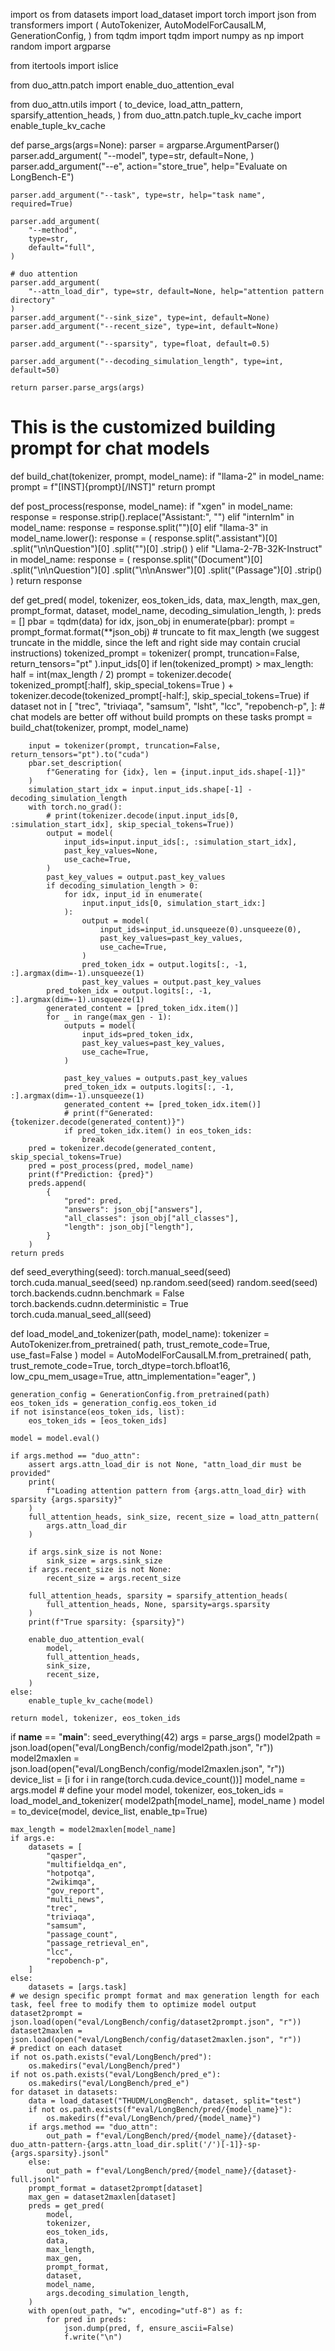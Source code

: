 import os
from datasets import load_dataset
import torch
import json
from transformers import (
    AutoTokenizer,
    AutoModelForCausalLM,
    GenerationConfig,
)
from tqdm import tqdm
import numpy as np
import random
import argparse

from itertools import islice

from duo_attn.patch import enable_duo_attention_eval

from duo_attn.utils import (
    to_device,
    load_attn_pattern,
    sparsify_attention_heads,
)
from duo_attn.patch.tuple_kv_cache import enable_tuple_kv_cache


def parse_args(args=None):
    parser = argparse.ArgumentParser()
    parser.add_argument(
        "--model",
        type=str,
        default=None,
    )
    parser.add_argument("--e", action="store_true", help="Evaluate on LongBench-E")

    parser.add_argument("--task", type=str, help="task name", required=True)

    parser.add_argument(
        "--method",
        type=str,
        default="full",
    )

    # duo attention
    parser.add_argument(
        "--attn_load_dir", type=str, default=None, help="attention pattern directory"
    )
    parser.add_argument("--sink_size", type=int, default=None)
    parser.add_argument("--recent_size", type=int, default=None)

    parser.add_argument("--sparsity", type=float, default=0.5)

    parser.add_argument("--decoding_simulation_length", type=int, default=50)

    return parser.parse_args(args)


# This is the customized building prompt for chat models
def build_chat(tokenizer, prompt, model_name):
    if "llama-2" in model_name:
        prompt = f"[INST]{prompt}[/INST]"
    return prompt


def post_process(response, model_name):
    if "xgen" in model_name:
        response = response.strip().replace("Assistant:", "")
    elif "internlm" in model_name:
        response = response.split("<eoa>")[0]
    elif "llama-3" in model_name.lower():
        response = (
            response.split(".assistant")[0]
            .split("\n\nQuestion")[0]
            .split("</s>")[0]
            .strip()
        )
    elif "Llama-2-7B-32K-Instruct" in model_name:
        response = (
            response.split("(Document")[0]
            .split("\n\nQuestion")[0]
            .split("\n\nAnswer")[0]
            .split("(Passage")[0]
            .strip()
        )
    return response


def get_pred(
    model,
    tokenizer,
    eos_token_ids,
    data,
    max_length,
    max_gen,
    prompt_format,
    dataset,
    model_name,
    decoding_simulation_length,
):
    preds = []
    pbar = tqdm(data)
    for idx, json_obj in enumerate(pbar):
        prompt = prompt_format.format(**json_obj)
        # truncate to fit max_length (we suggest truncate in the middle, since the left and right side may contain crucial instructions)
        tokenized_prompt = tokenizer(
            prompt, truncation=False, return_tensors="pt"
        ).input_ids[0]
        if len(tokenized_prompt) > max_length:
            half = int(max_length / 2)
            prompt = tokenizer.decode(
                tokenized_prompt[:half], skip_special_tokens=True
            ) + tokenizer.decode(tokenized_prompt[-half:], skip_special_tokens=True)
        if dataset not in [
            "trec",
            "triviaqa",
            "samsum",
            "lsht",
            "lcc",
            "repobench-p",
        ]:  # chat models are better off without build prompts on these tasks
            prompt = build_chat(tokenizer, prompt, model_name)

        input = tokenizer(prompt, truncation=False, return_tensors="pt").to("cuda")
        pbar.set_description(
            f"Generating for {idx}, len = {input.input_ids.shape[-1]}"
        )
        simulation_start_idx = input.input_ids.shape[-1] - decoding_simulation_length
        with torch.no_grad():
            # print(tokenizer.decode(input.input_ids[0, :simulation_start_idx], skip_special_tokens=True))
            output = model(
                input_ids=input.input_ids[:, :simulation_start_idx],
                past_key_values=None,
                use_cache=True,
            )
            past_key_values = output.past_key_values
            if decoding_simulation_length > 0:
                for idx, input_id in enumerate(
                    input.input_ids[0, simulation_start_idx:]
                ):
                    output = model(
                        input_ids=input_id.unsqueeze(0).unsqueeze(0),
                        past_key_values=past_key_values,
                        use_cache=True,
                    )
                    pred_token_idx = output.logits[:, -1, :].argmax(dim=-1).unsqueeze(1)
                    past_key_values = output.past_key_values
            pred_token_idx = output.logits[:, -1, :].argmax(dim=-1).unsqueeze(1)
            generated_content = [pred_token_idx.item()]
            for _ in range(max_gen - 1):
                outputs = model(
                    input_ids=pred_token_idx,
                    past_key_values=past_key_values,
                    use_cache=True,
                )

                past_key_values = outputs.past_key_values
                pred_token_idx = outputs.logits[:, -1, :].argmax(dim=-1).unsqueeze(1)
                generated_content += [pred_token_idx.item()]
                # print(f"Generated: {tokenizer.decode(generated_content)}")
                if pred_token_idx.item() in eos_token_ids:
                    break
        pred = tokenizer.decode(generated_content, skip_special_tokens=True)
        pred = post_process(pred, model_name)
        print(f"Prediction: {pred}")
        preds.append(
            {
                "pred": pred,
                "answers": json_obj["answers"],
                "all_classes": json_obj["all_classes"],
                "length": json_obj["length"],
            }
        )
    return preds


def seed_everything(seed):
    torch.manual_seed(seed)
    torch.cuda.manual_seed(seed)
    np.random.seed(seed)
    random.seed(seed)
    torch.backends.cudnn.benchmark = False
    torch.backends.cudnn.deterministic = True
    torch.cuda.manual_seed_all(seed)


def load_model_and_tokenizer(path, model_name):
    tokenizer = AutoTokenizer.from_pretrained(
        path, trust_remote_code=True, use_fast=False
    )
    model = AutoModelForCausalLM.from_pretrained(
        path,
        trust_remote_code=True,
        torch_dtype=torch.bfloat16,
        low_cpu_mem_usage=True,
        attn_implementation="eager",
    )

    generation_config = GenerationConfig.from_pretrained(path)
    eos_token_ids = generation_config.eos_token_id
    if not isinstance(eos_token_ids, list):
        eos_token_ids = [eos_token_ids]

    model = model.eval()

    if args.method == "duo_attn":
        assert args.attn_load_dir is not None, "attn_load_dir must be provided"
        print(
            f"Loading attention pattern from {args.attn_load_dir} with sparsity {args.sparsity}"
        )
        full_attention_heads, sink_size, recent_size = load_attn_pattern(
            args.attn_load_dir
        )

        if args.sink_size is not None:
            sink_size = args.sink_size
        if args.recent_size is not None:
            recent_size = args.recent_size

        full_attention_heads, sparsity = sparsify_attention_heads(
            full_attention_heads, None, sparsity=args.sparsity
        )
        print(f"True sparsity: {sparsity}")

        enable_duo_attention_eval(
            model,
            full_attention_heads,
            sink_size,
            recent_size,
        )
    else:
        enable_tuple_kv_cache(model)

    return model, tokenizer, eos_token_ids


if __name__ == "__main__":
    seed_everything(42)
    args = parse_args()
    model2path = json.load(open("eval/LongBench/config/model2path.json", "r"))
    model2maxlen = json.load(open("eval/LongBench/config/model2maxlen.json", "r"))
    device_list = [i for i in range(torch.cuda.device_count())]
    model_name = args.model
    # define your model
    model, tokenizer, eos_token_ids = load_model_and_tokenizer(
        model2path[model_name], model_name
    )
    model = to_device(model, device_list, enable_tp=True)

    max_length = model2maxlen[model_name]
    if args.e:
        datasets = [
            "qasper",
            "multifieldqa_en",
            "hotpotqa",
            "2wikimqa",
            "gov_report",
            "multi_news",
            "trec",
            "triviaqa",
            "samsum",
            "passage_count",
            "passage_retrieval_en",
            "lcc",
            "repobench-p",
        ]
    else:
        datasets = [args.task]
    # we design specific prompt format and max generation length for each task, feel free to modify them to optimize model output
    dataset2prompt = json.load(open("eval/LongBench/config/dataset2prompt.json", "r"))
    dataset2maxlen = json.load(open("eval/LongBench/config/dataset2maxlen.json", "r"))
    # predict on each dataset
    if not os.path.exists("eval/LongBench/pred"):
        os.makedirs("eval/LongBench/pred")
    if not os.path.exists("eval/LongBench/pred_e"):
        os.makedirs("eval/LongBench/pred_e")
    for dataset in datasets:
        data = load_dataset("THUDM/LongBench", dataset, split="test")
        if not os.path.exists(f"eval/LongBench/pred/{model_name}"):
            os.makedirs(f"eval/LongBench/pred/{model_name}")
        if args.method == "duo_attn":
            out_path = f"eval/LongBench/pred/{model_name}/{dataset}-duo_attn-pattern-{args.attn_load_dir.split('/')[-1]}-sp-{args.sparsity}.jsonl"
        else:
            out_path = f"eval/LongBench/pred/{model_name}/{dataset}-full.jsonl"
        prompt_format = dataset2prompt[dataset]
        max_gen = dataset2maxlen[dataset]
        preds = get_pred(
            model,
            tokenizer,
            eos_token_ids,
            data,
            max_length,
            max_gen,
            prompt_format,
            dataset,
            model_name,
            args.decoding_simulation_length,
        )
        with open(out_path, "w", encoding="utf-8") as f:
            for pred in preds:
                json.dump(pred, f, ensure_ascii=False)
                f.write("\n")
